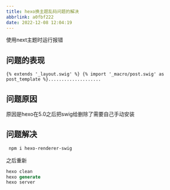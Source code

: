 ```yaml
---
title: hexo换主题乱码问题的解决
abbrlink: a0fbf222
date: 2022-12-08 12:04:19
---
```




使用next主题时运行报错

## 问题的表现

```{% extends '_layout.swig' %} {% import '_macro/post.swig' as post_template %}....................```

## 问题原因

原因是hexo在5.0之后把swig给删除了需要自己手动安装

## 问题解决

```css
 npm i hexo-renderer-swig
```

之后重新

```verilog
hexo clean          
hexo generate      
hexo server
```

